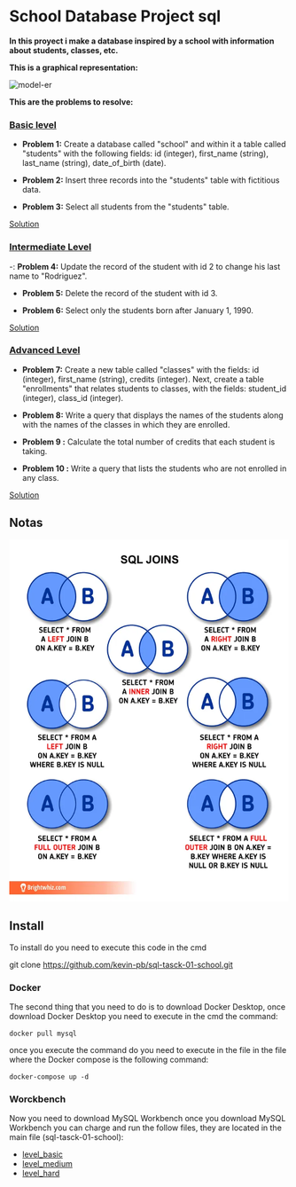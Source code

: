 # School Database Project sql

**In this proyect i make a database inspired by a school with information about students, classes, etc.**

**This is a graphical representation:** 

![model-er](./rsc/Diagrama-sin-título2)


**This are the problems to resolve:**

### [Basic level](./src/level_basic.sql)

- **Problem 1:**
Create a database called "school" and within it a table called "students" with the following fields: id (integer), first_name (string), last_name (string), date_of_birth (date).

-  **Problem 2:**
Insert three records into the "students" table with fictitious data.

- **Problem 3:**
Select all students from the "students" table.

[Solution](./src/level_basic.sql)

### [Intermediate Level](./src/level_medium.sql)

-: **Problem 4:**
Update the record of the student with id 2 to change his last name to "Rodriguez".

- **Problem 5:**
Delete the record of the student with id 3.

- **Problem 6:**
Select only the students born after January 1, 1990.

[Solution](./src/level_medium.sql)

### [Advanced Level](./src/level_hard.sql)

- **Problem 7:**
Create a new table called "classes" with the fields: id (integer), first_name (string), credits (integer). Next, create a table "enrollments" that relates students to classes, with the fields: student_id (integer), class_id (integer).

- **Problem 8:**
Write a query that displays the names of the students along with the names of the classes in which they are enrolled.

- **Problem 9 :**
Calculate the total number of credits that each student is taking.

- **Problem 10 :**
Write a query that lists the students who are not enrolled in any class.


[Solution](./src/level_hard.sql)


## Notas

![join-model](./rsc/joins-model.webp)

## Install 
To install do you need to execute this code in the cmd

git clone https://github.com/kevin-pb/sql-tasck-01-school.git

### Docker

The second thing that you need to do is to download Docker Desktop, once download Docker Desktop you need to execute in the cmd the command:

```
docker pull mysql
```

once you execute the command do you need to execute in the file in the file where the Docker compose is the following command:

```
docker-compose up -d 
```


### Worckbench

Now you need to download MySQL Workbench once you download MySQL Workbench you can charge and run the follow files, they are located in the main file (sql-tasck-01-school):

- [level_basic](./src/level_basic.sql)
- [level_medium](./src/level_medium.sql)
- [level_hard](./src/level_hard.sql) 

